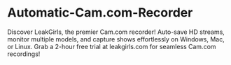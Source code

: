 # Automatic-Cam.com-Recorder
Discover LeakGirls, the premier Cam.com recorder! Auto-save HD streams, monitor multiple models, and capture shows effortlessly on Windows, Mac, or Linux. Grab a 2-hour free trial at leakgirls.com for seamless Cam.com recordings!
